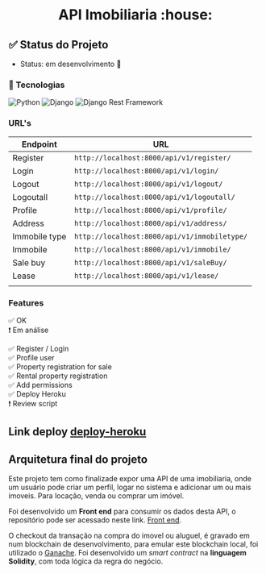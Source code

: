 <h1 align="center"> 
   API Imobiliaria :house:
</h1>

## :white_check_mark: Status do Projeto
- Status: em desenvolvimento :construction:

 ### :link: Tecnologias

![Python](https://img.shields.io/badge/Python-v3.9.0-blue) 
![Django](https://img.shields.io/badge/Django-v3.1.2-blue) 
![Django Rest Framework](https://img.shields.io/badge/DjangoRestFramework-v3.12.1-blue)



### URL's


|    Endpoint     |                    URL                          |  
|-----------------|-------------------------------------------------|
|  Register       |  `http://localhost:8000/api/v1/register/`       |   
|  Login          |  `http://localhost:8000/api/v1/login/`          |   
|  Logout         |  `http://localhost:8000/api/v1/logout/`         |   
|  Logoutall      |  `http://localhost:8000/api/v1/logoutall/`      |   
|  Profile        |  `http://localhost:8000/api/v1/profile/`        |  
|  Address        |  `http://localhost:8000/api/v1/address/`        |   
|  Immobile type  |  `http://localhost:8000/api/v1/immobiletype/`   |
|  Immobile       |  `http://localhost:8000/api/v1/immobile/`       | 
|  Sale buy       |  `http://localhost:8000/api/v1/saleBuy/`        |
|  Lease          |  `http://localhost:8000/api/v1/lease/`          |
|                 |                                                 |



### Features

:white_check_mark: OK <br>
:heavy_exclamation_mark: Em análise <br>

:white_check_mark: Register / Login  <br>
:white_check_mark: Profile user  <br>
:white_check_mark: Property registration for sale  <br>
:white_check_mark: Rental property registration  <br>
:white_check_mark: Add permissions  <br>
:white_check_mark: Deploy Heroku  <br>
:heavy_exclamation_mark: Review script  <br>



## Link deploy [deploy-heroku](https://apimobiliaria.herokuapp.com/)



## Arquitetura final do projeto

Este projeto tem como finalizade expor uma API de uma imobiliaria, onde um usuário pode criar um perfil,
logar no sistema e adicionar um ou mais imoveis. Para locação, venda ou comprar um imóvel.

Foi desenvolvido um **Front end** para consumir os dados desta API, o repositório pode ser acessado neste link. [Front end](https://github.com/fabriciocovalesci/Imobiliaria-frontend-Svelte).

O checkout da transação na compra do imovel ou aluguel, é gravado em num blockchain de desenvolvimento, para emular este blockchain local, foi utilizado o [Ganache](https://www.trufflesuite.com/ganache). Foi desenvolvido um *smart contract* na **linguagem Solidity**, com toda lógica da regra do negócio.
